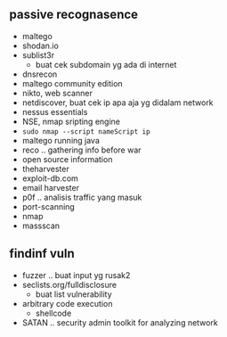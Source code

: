 ## passive recognasence
- maltego
- shodan.io
- sublist3r
    - buat cek subdomain yg ada di internet
- dnsrecon
- maltego community edition
- nikto, web scanner
- netdiscover, buat cek ip apa aja yg didalam network
- nessus essentials
- NSE, nmap sripting engine
- ```sudo nmap --script nameScript ip```
- maltego running java
- reco .. gathering info before war
- open source information
- theharvester
- exploit-db.com
- email harvester
- p0f .. analisis traffic yang masuk
- port-scanning
- nmap
- massscan

## findinf vuln
- fuzzer .. buat input yg rusak2
- seclists.org/fulldisclosure
    - buat list vulnerability
- arbitrary code execution
    - shellcode
- SATAN .. security admin toolkit for analyzing network


